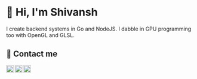 # 👋 Hi, I'm Shivansh
I create backend systems in Go and NodeJS. I dabble in GPU programming too with OpenGL and GLSL.

## 🔭 Contact me
<a href="https://linkedin.com/in/shivanshk">
  <img align="left" alt="Shivansh's LinkedIn" width="20px" src="https://simpleicons.now.sh/linkedin/0A66C2" />
</a>
<a href="mailto:skuchcha@redhat.com">
  <img align="left" alt="Shivansh's Red Hat mail" width="20px" src="https://simpleicons.now.sh/redhat/FF0000" />
</a>
<a href="mailto:shivanshbox@gmail.com">
  <img align="left" alt="Shivansh's Gmail" width="20px" src="https://simpleicons.now.sh/gmail/EA4335" />
</a>
<br />
